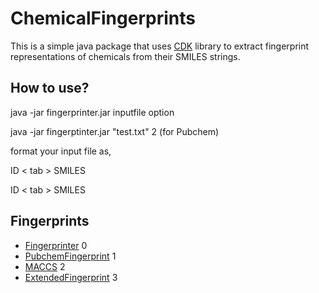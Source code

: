 # ChemicalFingerprints


This is a simple java package that uses [CDK](https://cdk.github.io/) library to extract fingerprint representations of chemicals from their SMILES strings.

## How to use?

java -jar fingerprinter.jar inputfile option

java -jar fingerptinter.jar "test.txt" 2 (for Pubchem) 

format your input file as,

ID < tab > SMILES

ID < tab > SMILES


## Fingerprints
*  [Fingerprinter](https://cdk.github.io/)  0
*  [PubchemFingerprint](https://cdk.github.io/) 1
*  [MACCS](https://cdk.github.io/) 2
*  [ExtendedFingerprint](https://cdk.github.io/) 3
